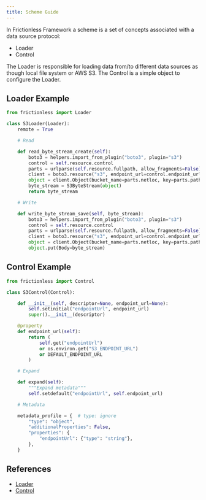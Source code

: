```yaml
---
title: Scheme Guide
---
```


In Frictionless Framework a scheme is a set of concepts associated with a data source protocol:
- Loader
- Control

The Loader is responsible for loading data from/to different data sources as though local file system or AWS S3. The Control is a simple object to configure the Loader.

## Loader Example

```python script title="Python"
from frictionless import Loader

class S3Loader(Loader):
    remote = True

    # Read

    def read_byte_stream_create(self):
        boto3 = helpers.import_from_plugin("boto3", plugin="s3")
        control = self.resource.control
        parts = urlparse(self.resource.fullpath, allow_fragments=False)
        client = boto3.resource("s3", endpoint_url=control.endpoint_url)
        object = client.Object(bucket_name=parts.netloc, key=parts.path[1:])
        byte_stream = S3ByteStream(object)
        return byte_stream

    # Write

    def write_byte_stream_save(self, byte_stream):
        boto3 = helpers.import_from_plugin("boto3", plugin="s3")
        control = self.resource.control
        parts = urlparse(self.resource.fullpath, allow_fragments=False)
        client = boto3.resource("s3", endpoint_url=control.endpoint_url)
        object = client.Object(bucket_name=parts.netloc, key=parts.path[1:])
        object.put(Body=byte_stream)
```

## Control Example

```python script title="Python"
from frictionless import Control

class S3Control(Control):

    def __init__(self, descriptor=None, endpoint_url=None):
        self.setinitial("endpointUrl", endpoint_url)
        super().__init__(descriptor)

    @property
    def endpoint_url(self):
        return (
            self.get("endpointUrl")
            or os.environ.get("S3_ENDPOINT_URL")
            or DEFAULT_ENDPOINT_URL
        )

    # Expand

    def expand(self):
        """Expand metadata"""
        self.setdefault("endpointUrl", self.endpoint_url)

    # Metadata

    metadata_profile = {  # type: ignore
        "type": "object",
        "additionalProperties": False,
        "properties": {
            "endpointUrl": {"type": "string"},
        },
    }
```

## References

- [Loader](../../references/api-reference.md#loader)
- [Control](../../references/api-reference.md#control)
